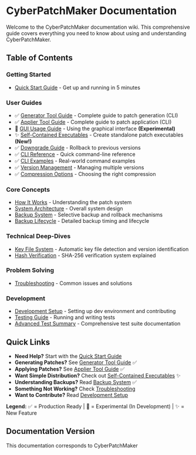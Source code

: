 # CyberPatchMaker Documentation

Welcome to the CyberPatchMaker documentation wiki. This comprehensive guide covers everything you need to know about using and understanding CyberPatchMaker.

## Table of Contents

### Getting Started
- [Quick Start Guide](quick-start.md) - Get up and running in 5 minutes

### User Guides
- ✅ [Generator Tool Guide](generator-guide.md) - Complete guide to patch generation (CLI)
- ✅ [Applier Tool Guide](applier-guide.md) - Complete guide to patch application (CLI)
- 🧪 [GUI Usage Guide](gui-usage.md) - Using the graphical interface **(Experimental)**
- ✨ [Self-Contained Executables](self-contained-executables.md) - Create standalone patch executables **(New!)**
- ✅ [Downgrade Guide](downgrade-guide.md) - Rollback to previous versions
- ✅ [CLI Reference](cli-reference.md) - Quick command-line reference
- ✅ [CLI Examples](CLI-EXAMPLES.md) - Real-world command examples
- ✅ [Version Management](version-management.md) - Managing multiple versions
- ✅ [Compression Options](compression-guide.md) - Choosing the right compression

### Core Concepts
- [How It Works](how-it-works.md) - Understanding the patch system
- [System Architecture](architecture.md) - Overall system design
- [Backup System](backup-system.md) - Selective backup and rollback mechanisms
- [Backup Lifecycle](backup-lifecycle.md) - Detailed backup timing and lifecycle

### Technical Deep-Dives
- [Key File System](key-file-system.md) - Automatic key file detection and version identification
- [Hash Verification](hash-verification.md) - SHA-256 verification system explained

### Problem Solving
- [Troubleshooting](troubleshooting.md) - Common issues and solutions

### Development
- [Development Setup](development-setup.md) - Setting up dev environment and contributing
- [Testing Guide](testing-guide.md) - Running and writing tests
- [Advanced Test Summary](ADVANCED-TEST-SUMMARY.md) - Comprehensive test suite documentation

## Quick Links

- **Need Help?** Start with the [Quick Start Guide](quick-start.md)
- **Generating Patches?** See [Generator Tool Guide](generator-guide.md) ✅
- **Applying Patches?** See [Applier Tool Guide](applier-guide.md) ✅
- **Want Simple Distribution?** Check out [Self-Contained Executables](self-contained-executables.md) ✨
- **Understanding Backups?** Read [Backup System](backup-system.md) ✅
- **Something Not Working?** Check [Troubleshooting](troubleshooting.md)
- **Want to Contribute?** Read [Development Setup](development-setup.md)

**Legend:** ✅ = Production Ready | 🧪 = Experimental (In Development) | ✨ = New Feature

## Documentation Version

This documentation corresponds to CyberPatchMaker